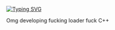 [![Typing SVG](https://readme-typing-svg.demolab.com?font=Fira+Code&pause=1000&random=true&width=435&lines=artemius466.fun;C%2B%2B%2C+C%23%2C+Python%2C+Java+developer;Web+developer)](https://artemius466.fun/)

Omg developing fucking loader fuck C++
